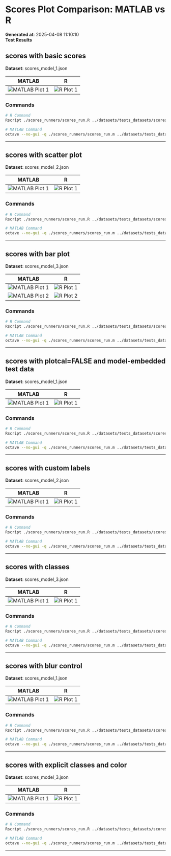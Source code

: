 # Scores Plot Comparison: MATLAB vs R

**Generated at**: 2025-04-08 11:10:10  
**Test Results**  

## scores with basic scores

**Dataset**: scores_model_1.json

| MATLAB | R |
|--------|---|
| ![MATLAB Plot 1](scores_1_matlab_scores_with_basic_scores.png) | ![R Plot 1](scores_1_r_scores_with_basic_scores.png) |

### Commands
```bash
# R Command
Rscript ./scores_runners/scores_run.R ../datasets/tests_datasets/scores_model_1.json

# MATLAB Command
octave --no-gui -q ./scores_runners/scores_run.m ../datasets/tests_datasets/scores_model_1.json
```

---

## scores with scatter plot

**Dataset**: scores_model_2.json

| MATLAB | R |
|--------|---|
| ![MATLAB Plot 1](scores_1_matlab_scores_with_scatter_plot.png) | ![R Plot 1](scores_1_r_scores_with_scatter_plot.png) |

### Commands
```bash
# R Command
Rscript ./scores_runners/scores_run.R ../datasets/tests_datasets/scores_model_2.json PlotType Scatter

# MATLAB Command
octave --no-gui -q ./scores_runners/scores_run.m ../datasets/tests_datasets/scores_model_2.json PlotType Scatter
```

---

## scores with bar plot

**Dataset**: scores_model_3.json

| MATLAB | R |
|--------|---|
| ![MATLAB Plot 1](scores_1_matlab_scores_with_bar_plot.png) | ![R Plot 1](scores_1_r_scores_with_bar_plot.png) |
| ![MATLAB Plot 2](scores_2_matlab_scores_with_bar_plot.png) | ![R Plot 2](scores_2_r_scores_with_bar_plot.png) |

### Commands
```bash
# R Command
Rscript ./scores_runners/scores_run.R ../datasets/tests_datasets/scores_model_3.json PlotType Bars

# MATLAB Command
octave --no-gui -q ./scores_runners/scores_run.m ../datasets/tests_datasets/scores_model_3.json PlotType Bars
```

---

## scores with plotcal=FALSE and model-embedded test data

**Dataset**: scores_model_1.json

| MATLAB | R |
|--------|---|
| ![MATLAB Plot 1](scores_1_matlab_scores_with_plotcal=FALSE_and_model-embedded_test_data.png) | ![R Plot 1](scores_1_r_scores_with_plotcal=FALSE_and_model-embedded_test_data.png) |

### Commands
```bash
# R Command
Rscript ./scores_runners/scores_run.R ../datasets/tests_datasets/scores_model_1.json PlotCal FALSE

# MATLAB Command
octave --no-gui -q ./scores_runners/scores_run.m ../datasets/tests_datasets/scores_model_1.json PlotCal false
```

---

## scores with custom labels

**Dataset**: scores_model_2.json

| MATLAB | R |
|--------|---|
| ![MATLAB Plot 1](scores_1_matlab_scores_with_custom_labels.png) | ![R Plot 1](scores_1_r_scores_with_custom_labels.png) |

### Commands
```bash
# R Command
Rscript ./scores_runners/scores_run.R ../datasets/tests_datasets/scores_model_2.json ObsLabel c('Obs1','Obs2','Obs3','Obs4','Obs5', as.character(6:28)) Title Custom Labels

# MATLAB Command
octave --no-gui -q ./scores_runners/scores_run.m ../datasets/tests_datasets/scores_model_2.json ObsLabel {'Obs1';'Obs2';'Obs3';'Obs4';'Obs5';'6';'7';'8';'9';'10';'11';'12';'13';'14';'15';'16';'17';'18';'19';'20';'21';'22';'23';'24';'25';'26';'27';'28'} Title 'Custom Labels'
```

---

## scores with classes

**Dataset**: scores_model_3.json

| MATLAB | R |
|--------|---|
| ![MATLAB Plot 1](scores_1_matlab_scores_with_classes.png) | ![R Plot 1](scores_1_r_scores_with_classes.png) |

### Commands
```bash
# R Command
Rscript ./scores_runners/scores_run.R ../datasets/tests_datasets/scores_model_3.json ObsClass rep(c(1,1,2,2,3,3), length.out=30) Color hsv

# MATLAB Command
octave --no-gui -q ./scores_runners/scores_run.m ../datasets/tests_datasets/scores_model_3.json ObsClass repmat([1;1;2;2;3;3], ceil(30/6), 1)(1:30) Color 'hsv'
```

---

## scores with blur control

**Dataset**: scores_model_1.json

| MATLAB | R |
|--------|---|
| ![MATLAB Plot 1](scores_1_matlab_scores_with_blur_control.png) | ![R Plot 1](scores_1_r_scores_with_blur_control.png) |

### Commands
```bash
# R Command
Rscript ./scores_runners/scores_run.R ../datasets/tests_datasets/scores_model_1.json BlurIndex 0.5

# MATLAB Command
octave --no-gui -q ./scores_runners/scores_run.m ../datasets/tests_datasets/scores_model_1.json BlurIndex 0.5
```

---

## scores with explicit classes and color

**Dataset**: scores_model_3.json

| MATLAB | R |
|--------|---|
| ![MATLAB Plot 1](scores_1_matlab_scores_with_explicit_classes_and_color.png) | ![R Plot 1](scores_1_r_scores_with_explicit_classes_and_color.png) |

### Commands
```bash
# R Command
Rscript ./scores_runners/scores_run.R ../datasets/tests_datasets/scores_model_3.json ObsClass rep(c(1,1,2,2,3,3), length.out=30) Color hsv

# MATLAB Command
octave --no-gui -q ./scores_runners/scores_run.m ../datasets/tests_datasets/scores_model_3.json ObsClass repmat([1;1;2;2;3;3], ceil(30/6), 1)(1:30) Color 'hsv'
```

---


